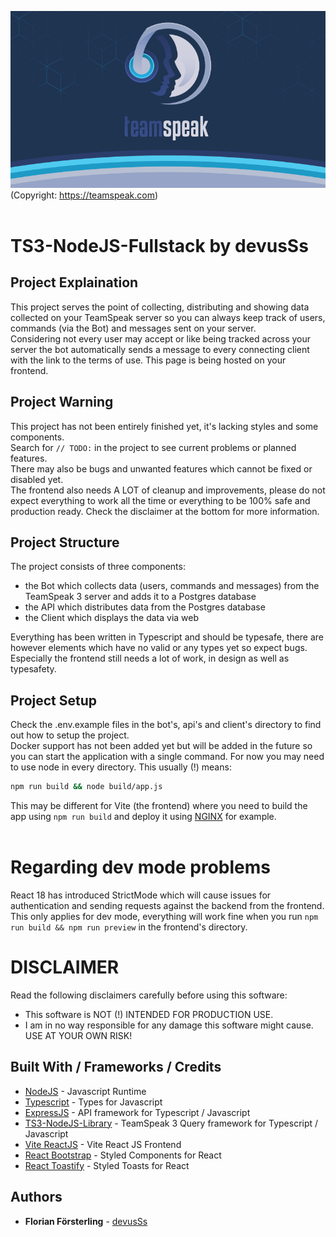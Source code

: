![ts3.jpg](./docs/ts3.jpg)
(Copyright: https://teamspeak.com)
<br/>
<br/>

# TS3-NodeJS-Fullstack by devusSs

## Project Explaination

This project serves the point of collecting, distributing and showing data collected on your TeamSpeak server so you can always keep track of users, commands (via the Bot) and messages sent on your server.<br/>
Considering not every user may accept or like being tracked across your server the bot automatically sends a message to every connecting client with the link to the terms of use. This page is being hosted on your frontend.

## Project Warning

This project has not been entirely finished yet, it's lacking styles and some components.<br/>
Search for `// TODO:` in the project to see current problems or planned features.<br/>
There may also be bugs and unwanted features which cannot be fixed or disabled yet.<br/>
The frontend also needs A LOT of cleanup and improvements, please do not expect everything to work all the time or everything to be 100% safe and production ready. Check the disclaimer at the bottom for more information.

## Project Structure

The project consists of three components:

- the Bot which collects data (users, commands and messages) from the TeamSpeak 3 server and adds it to a Postgres database
- the API which distributes data from the Postgres database
- the Client which displays the data via web

Everything has been written in Typescript and should be typesafe, there are however elements which have no valid or any types yet so expect bugs. Especially the frontend still needs a lot of work, in design as well as typesafety.

## Project Setup

Check the .env.example files in the bot's, api's and client's directory to find out how to setup the project.<br/>
Docker support has not been added yet but will be added in the future so you can start the application with a single command.
For now you may need to use node in every directory. This usually (!) means:

```bash
npm run build && node build/app.js
```

This may be different for Vite (the frontend) where you need to build the app using `npm run build` and deploy it using [NGINX](https://www.nginx.com/) for example.
<br/>
<br/>

# Regarding dev mode problems

React 18 has introduced StrictMode which will cause issues for authentication and sending requests against the backend from the frontend.<br/> This only applies for dev mode, everything will work fine when you run `npm run build && npm run preview` in the frontend's directory.

# DISCLAIMER

Read the following disclaimers carefully before using this software:

- This software is NOT (!) INTENDED FOR PRODUCTION USE.
- I am in no way responsible for any damage this software might cause. USE AT YOUR OWN RISK!

## Built With / Frameworks / Credits

- [NodeJS](https://nodejs.org/) - Javascript Runtime
- [Typescript](https://www.typescriptlang.org/) - Types for Javascript
- [ExpressJS](https://expressjs.com/) - API framework for Typescript / Javascript
- [TS3-NodeJS-Library](https://github.com/Multivit4min/TS3-NodeJS-Library) - TeamSpeak 3 Query framework for Typescript / Javascript
- [Vite ReactJS](https://vitejs.dev/guide/) - Vite React JS Frontend
- [React Bootstrap](https://react-bootstrap.github.io/) - Styled Components for React
- [React Toastify](https://fkhadra.github.io/react-toastify/introduction) - Styled Toasts for React

## Authors

- **Florian Försterling** - [devusSs](https://github.com/devusSs)
